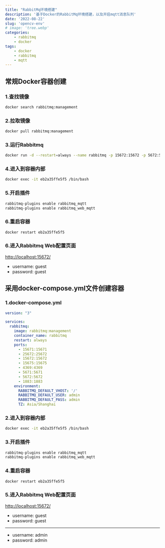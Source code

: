 ```yaml
---
title: "RabbitMq环境搭建"
description: '基于Docker的RabbitMq环境搭建，以及开启mqtt消息队列'
date: '2022-08-22'
slug: 'opencv-env'
# image: 'tree.webp'
categories:
    - rabbitmq
    - docker
tags:
    - docker
    - rabbitmq
    - mqtt
---
```


## 常规Docker容器创建

### 1.查找镜像

```bash
docker search rabbitmq:management
```

### 2.拉取镜像

```bash
docker pull rabbitmq:management
```

### 3.运行Rabbitmq

```bash
docker run -d --restart=always --name rabbitmq -p 15672:15672 -p 5672:5672 -p 1883:1883 -p 15675:15675 rabbitmq:management
```

### 4.进入到容器内部

```bash
docker exec -it eb2a35ffe5f5 /bin/bash
```

### 5.开启插件

```bash
rabbitmq-plugins enable rabbitmq_mqtt
rabbitmq-plugins enable rabbitmq_web_mqtt
```

### 6.重启容器

```bash
docker restart eb2a35ffe5f5
```

### 6.进入Rabbitmq Web配置页面

[http://localhost:15672/](http://localhost:15672/)

- username: guest
- password: guest

## 采用docker-compose.yml文件创建容器

### 1.docker-compose.yml

```yaml
version: "3"

services:
  rabbitmq:
    image: rabbitmq:management
    container_name: rabbitmq
    restart: always
    ports:
      - 15671:15671
      - 25672:25672
      - 15672:15672
      - 15675:15675
      - 4369:4369
      - 5671:5671
      - 5672:5672
      - 1883:1883
    environment:
      RABBITMQ_DEFAULT_VHOST: '/'
      RABBITMQ_DEFAULT_USER: admin
      RABBITMQ_DEFAULT_PASS: admin
      TZ: Asia/Shanghai
```

### 2.进入到容器内部

```bash
docker exec -it eb2a35ffe5f5 /bin/bash
```

### 3.开启插件

```bash
rabbitmq-plugins enable rabbitmq_mqtt
rabbitmq-plugins enable rabbitmq_web_mqtt
```

### 4.重启容器

```bash
docker restart eb2a35ffe5f5
```

### 5.进入Rabbitmq Web配置页面

[http://localhost:15672/](http://localhost:15672/)

- username: guest
- password: guest

---

- username: admin
- password: admin
